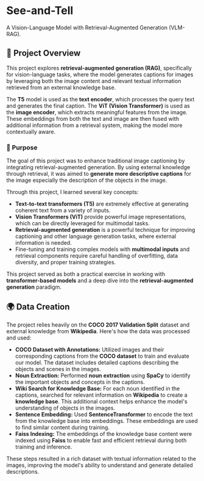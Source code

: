 # See-and-Tell
A Vision-Language Model with Retrieval-Augmented Generation (VLM-RAG).

## 📜 Project Overview
This project explores **retrieval-augmented generation (RAG)**, specifically for vision-language tasks, where the model generates captions for images by leveraging both the image content and relevant textual information retrieved from an external knowledge base.

The **T5** model is used as the **text encoder**, which processes the query text and generates the final caption. The **ViT (Vision Transformer)** is used as the **image encoder**, which extracts meaningful features from the image. These embeddings from both the text and image are then fused with additional information from a retrieval system, making the model more contextually aware.

### 🎯 Purpose
The goal of this project was to enhance traditional image captioning by integrating retrieval-augmented generation. By using external knowledge through retrieval, it was aimed to **generate more descriptive captions** for the image especially the description of the objects in the image.

Through this project, I learned several key concepts:
- **Text-to-text transformers (T5)** are extremely effective at generating coherent text from a variety of inputs.
- **Vision Transformers (ViT)** provide powerful image representations, which can be directly leveraged for multimodal tasks.
- **Retrieval-augmented generation** is a powerful technique for improving captioning and other language generation tasks, where external information is needed.
- Fine-tuning and training complex models with **multimodal inputs** and retrieval components require careful handling of overfitting, data diversity, and proper training strategies.

This project served as both a practical exercise in working with **transformer-based models** and a deep dive into the **retrieval-augmented generation** paradigm.

## 🌍 Data Creation

The project relies heavily on the **COCO 2017 Validation Split** dataset and external knowledge from **Wikipedia**. Here's how the data was processed and used:

- **COCO Dataset with Annotations:** Utilized images and their corresponding captions from the **COCO dataset** to train and evaluate our model. The dataset includes detailed captions describing the objects and scenes in the images.
- **Noun Extraction:** Performed **noun extraction** using **SpaCy** to identify the important objects and concepts in the captions.
- **Wiki Search for Knowledge Base:** For each noun identified in the captions, searched for relevant information on **Wikipedia** to create a **knowledge base**. This additional context helps enhance the model's understanding of objects in the images.
- **Sentence Embedding:** Used **SentenceTransformer** to encode the text from the knowledge base into embeddings. These embeddings are used to find similar content during training.
- **Faiss Indexing:** The embeddings of the knowledge base content were indexed using **Faiss** to enable fast and efficient retrieval during both training and inference.

These steps resulted in a rich dataset with textual information related to the images, improving the model's ability to understand and generate detailed descriptions.



